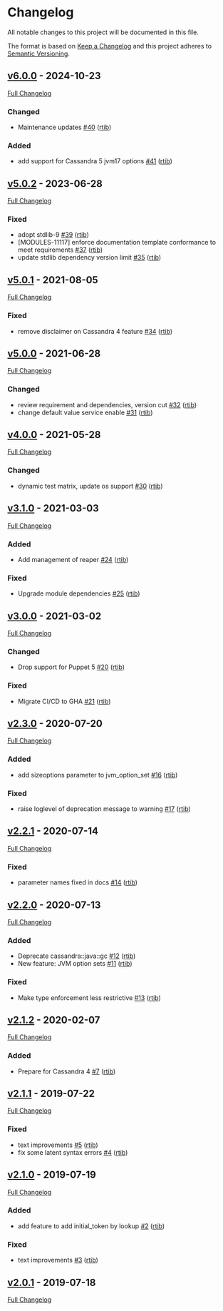 <!-- markdownlint-disable MD024 -->
# Changelog

All notable changes to this project will be documented in this file.

The format is based on [Keep a Changelog](http://keepachangelog.com/en/1.0.0/) and this project adheres to [Semantic Versioning](http://semver.org).

## [v6.0.0](https://github.com/rtib/puppet-cassandra/tree/v6.0.0) - 2024-10-23

[Full Changelog](https://github.com/rtib/puppet-cassandra/compare/v5.0.2...v6.0.0)

### Changed

- Maintenance updates [#40](https://github.com/rtib/puppet-cassandra/pull/40) ([rtib](https://github.com/rtib))

### Added

- add support for Cassandra 5 jvm17 options [#41](https://github.com/rtib/puppet-cassandra/pull/41) ([rtib](https://github.com/rtib))

## [v5.0.2](https://github.com/rtib/puppet-cassandra/tree/v5.0.2) - 2023-06-28

[Full Changelog](https://github.com/rtib/puppet-cassandra/compare/v5.0.1...v5.0.2)

### Fixed

- adopt stdlib-9 [#39](https://github.com/rtib/puppet-cassandra/pull/39) ([rtib](https://github.com/rtib))
- [MODULES-11117] enforce documentation template conformance to meet requirements [#37](https://github.com/rtib/puppet-cassandra/pull/37) ([rtib](https://github.com/rtib))
- update stdlib dependency version limit [#35](https://github.com/rtib/puppet-cassandra/pull/35) ([rtib](https://github.com/rtib))

## [v5.0.1](https://github.com/rtib/puppet-cassandra/tree/v5.0.1) - 2021-08-05

[Full Changelog](https://github.com/rtib/puppet-cassandra/compare/v5.0.0...v5.0.1)

### Fixed

- remove disclaimer on Cassandra 4 feature [#34](https://github.com/rtib/puppet-cassandra/pull/34) ([rtib](https://github.com/rtib))

## [v5.0.0](https://github.com/rtib/puppet-cassandra/tree/v5.0.0) - 2021-06-28

[Full Changelog](https://github.com/rtib/puppet-cassandra/compare/v4.0.0...v5.0.0)

### Changed

- review requirement and dependencies, version cut [#32](https://github.com/rtib/puppet-cassandra/pull/32) ([rtib](https://github.com/rtib))
- change default value service enable [#31](https://github.com/rtib/puppet-cassandra/pull/31) ([rtib](https://github.com/rtib))

## [v4.0.0](https://github.com/rtib/puppet-cassandra/tree/v4.0.0) - 2021-05-28

[Full Changelog](https://github.com/rtib/puppet-cassandra/compare/v3.1.0...v4.0.0)

### Changed

- dynamic test matrix, update os support [#30](https://github.com/rtib/puppet-cassandra/pull/30) ([rtib](https://github.com/rtib))

## [v3.1.0](https://github.com/rtib/puppet-cassandra/tree/v3.1.0) - 2021-03-03

[Full Changelog](https://github.com/rtib/puppet-cassandra/compare/v3.0.0...v3.1.0)

### Added

- Add management of reaper [#24](https://github.com/rtib/puppet-cassandra/pull/24) ([rtib](https://github.com/rtib))

### Fixed

- Upgrade module dependencies [#25](https://github.com/rtib/puppet-cassandra/pull/25) ([rtib](https://github.com/rtib))

## [v3.0.0](https://github.com/rtib/puppet-cassandra/tree/v3.0.0) - 2021-03-02

[Full Changelog](https://github.com/rtib/puppet-cassandra/compare/v2.3.0...v3.0.0)

### Changed

- Drop support for Puppet 5 [#20](https://github.com/rtib/puppet-cassandra/pull/20) ([rtib](https://github.com/rtib))

### Fixed

- Migrate CI/CD to GHA [#21](https://github.com/rtib/puppet-cassandra/pull/21) ([rtib](https://github.com/rtib))

## [v2.3.0](https://github.com/rtib/puppet-cassandra/tree/v2.3.0) - 2020-07-20

[Full Changelog](https://github.com/rtib/puppet-cassandra/compare/v2.2.1...v2.3.0)

### Added

- add sizeoptions parameter to jvm_option_set [#16](https://github.com/rtib/puppet-cassandra/pull/16) ([rtib](https://github.com/rtib))

### Fixed

- raise loglevel of deprecation message to warning [#17](https://github.com/rtib/puppet-cassandra/pull/17) ([rtib](https://github.com/rtib))

## [v2.2.1](https://github.com/rtib/puppet-cassandra/tree/v2.2.1) - 2020-07-14

[Full Changelog](https://github.com/rtib/puppet-cassandra/compare/v2.2.0...v2.2.1)

### Fixed

- parameter names fixed in docs [#14](https://github.com/rtib/puppet-cassandra/pull/14) ([rtib](https://github.com/rtib))

## [v2.2.0](https://github.com/rtib/puppet-cassandra/tree/v2.2.0) - 2020-07-13

[Full Changelog](https://github.com/rtib/puppet-cassandra/compare/v2.1.2...v2.2.0)

### Added

- Deprecate cassandra::java::gc [#12](https://github.com/rtib/puppet-cassandra/pull/12) ([rtib](https://github.com/rtib))
- New feature: JVM option sets [#11](https://github.com/rtib/puppet-cassandra/pull/11) ([rtib](https://github.com/rtib))

### Fixed

- Make type enforcement less restrictive [#13](https://github.com/rtib/puppet-cassandra/pull/13) ([rtib](https://github.com/rtib))

## [v2.1.2](https://github.com/rtib/puppet-cassandra/tree/v2.1.2) - 2020-02-07

[Full Changelog](https://github.com/rtib/puppet-cassandra/compare/v2.1.1...v2.1.2)

### Added

- Prepare for Cassandra 4 [#7](https://github.com/rtib/puppet-cassandra/pull/7) ([rtib](https://github.com/rtib))

## [v2.1.1](https://github.com/rtib/puppet-cassandra/tree/v2.1.1) - 2019-07-22

[Full Changelog](https://github.com/rtib/puppet-cassandra/compare/v2.1.0...v2.1.1)

### Fixed

- text improvements [#5](https://github.com/rtib/puppet-cassandra/pull/5) ([rtib](https://github.com/rtib))
- fix some latent syntax errors [#4](https://github.com/rtib/puppet-cassandra/pull/4) ([rtib](https://github.com/rtib))

## [v2.1.0](https://github.com/rtib/puppet-cassandra/tree/v2.1.0) - 2019-07-19

[Full Changelog](https://github.com/rtib/puppet-cassandra/compare/v2.0.1...v2.1.0)

### Added

- add feature to add initial_token by lookup [#2](https://github.com/rtib/puppet-cassandra/pull/2) ([rtib](https://github.com/rtib))

### Fixed

- text improvements [#3](https://github.com/rtib/puppet-cassandra/pull/3) ([rtib](https://github.com/rtib))

## [v2.0.1](https://github.com/rtib/puppet-cassandra/tree/v2.0.1) - 2019-07-18

[Full Changelog](https://github.com/rtib/puppet-cassandra/compare/f5bd00f593220c01e4b87d2d6f76e393075b8e65...v2.0.1)

